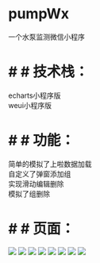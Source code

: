 # pumpWx
一个水泵监测微信小程序<br>
# # # 技术栈：
echarts小程序版<br>
weui小程序版<br>
# # # 功能：
简单的模拟了上啦数据加载<br>
自定义了弹窗添加组<br>
实现滑动编辑删除<br>
模拟了组删除<br>
# # # 页面：
![](https://raw.githubusercontent.com/wanglin447563345/pumpWx/master/images/page1.png) 
![](https://raw.githubusercontent.com/wanglin447563345/pumpWx/master/images/page2png.png)
![](https://raw.githubusercontent.com/wanglin447563345/pumpWx/master/images/page3.png)
![](https://raw.githubusercontent.com/wanglin447563345/pumpWx/master/images/page4.png)
![](https://raw.githubusercontent.com/wanglin447563345/pumpWx/master/images/page5.png)
![](https://raw.githubusercontent.com/wanglin447563345/pumpWx/master/images/page6.png)
![](https://raw.githubusercontent.com/wanglin447563345/pumpWx/master/images/page7.png)
![](https://raw.githubusercontent.com/wanglin447563345/pumpWx/master/images/page8.png)
